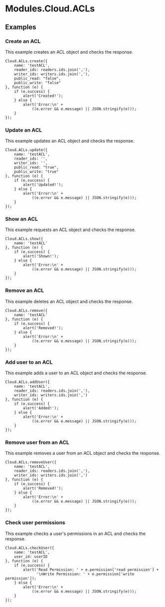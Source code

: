 # Modules.Cloud.ACLs

<ProxySummary/>

## Examples

### Create an ACL

This example creates an ACL object and checks the response.

    Cloud.ACLs.create({
        name: 'testACL',
        reader_ids: readers.ids.join(','),
        writer_ids: writers.ids.join(','),
        public_read: "false",
        public_write: "false"
    }, function (e) {
        if (e.success) {
            alert('Created!');
        } else {
            alert('Error:\n' +
                ((e.error && e.message) || JSON.stringify(e)));
        }
    });

### Update an ACL

This example updates an ACL object and checks the response.

    Cloud.ACLs.update({
        name: 'testACL',
        reader_ids: '',
        writer_ids: '',
        public_read: "true",
        public_write: "true"
    }, function (e) {
        if (e.success) {
            alert('Updated!');
        } else {
            alert('Error:\n' +
                ((e.error && e.message) || JSON.stringify(e)));
        }
    });

### Show an ACL

This example requests an ACL object and checks the response.

    Cloud.ACLs.show({
        name: 'testACL'
    }, function (e) {
        if (e.success) {
            alert('Shown!');
        } else {
            alert('Error:\n' +
                ((e.error && e.message) || JSON.stringify(e)));
        }
    });

### Remove an ACL

This example deletes an ACL object and checks the response.

    Cloud.ACLs.remove({
        name: 'testACL'
    }, function (e) {
        if (e.success) {
            alert('Removed!');
        } else {
            alert('Error:\n' +
                ((e.error && e.message) || JSON.stringify(e)));
        }
    });

### Add user to an ACL

This example adds a user to an ACL object and checks the response.

    Cloud.ACLs.addUser({
        name: 'testACL',
        reader_ids: readers.ids.join(','),
        writer_ids: writers.ids.join(',')
    }, function (e) {
        if (e.success) {
            alert('Added!');
        } else {
            alert('Error:\n' +
                ((e.error && e.message) || JSON.stringify(e)));
        }
    });

### Remove user from an ACL

This example removes a user from an ACL object and checks the response.

    Cloud.ACLs.removeUser({
        name: 'testACL',
        reader_ids: readers.ids.join(','),
        writer_ids: writers.ids.join(',')
    }, function (e) {
        if (e.success) {
            alert('Removed!');
        } else {
            alert('Error:\n' +
                ((e.error && e.message) || JSON.stringify(e)));
        }
    });

### Check user permissions

This example checks a user's permissions in an ACL and checks the response.

    Cloud.ACLs.checkUser({
        name: 'testACL',
        user_id: userID
    }, function (e) {
        if (e.success) {
            alert('Read Permission: ' + e.permission['read permission'] +
                  '\nWrite Permission: ' + e.permission['write permission']);
        } else {
            alert('Error:\n' +
                ((e.error && e.message) || JSON.stringify(e)));
        }
    });

<ApiDocs/>
